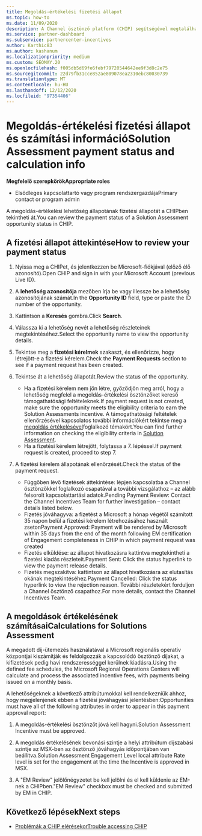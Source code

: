 ```yaml
---
title: Megoldás-értékelési fizetési állapot
ms.topic: how-to
ms.date: 11/09/2020
description: A Channel ösztönző platform (CHIP) segítségével megtalálhatja a megoldás-értékelési lehetőségekkel, azok számításaival és a fizetési állapotukkal kapcsolatos információkat.
ms.service: partner-dashboard
ms.subservice: partnercenter-incentives
author: Karthic83
ms.author: kashanum
ms.localizationpriority: medium
ms.custom: SEOMAY.20
ms.openlocfilehash: f005db5d69fe6febf79720544642ee9f3d8c2e75
ms.sourcegitcommit: 22d79fb31cce852ae809078ea2310ebc80030739
ms.translationtype: MT
ms.contentlocale: hu-HU
ms.lasthandoff: 12/12/2020
ms.locfileid: "97354406"
---
```

# <a name="solution-assessment-payment-status-and-calculation-info"></a><span data-ttu-id="fdf56-103">Megoldás-értékelési fizetési állapot és számítási információ</span><span class="sxs-lookup"><span data-stu-id="fdf56-103">Solution Assessment payment status and calculation info</span></span>

<span data-ttu-id="fdf56-104">**Megfelelő szerepkörök**</span><span class="sxs-lookup"><span data-stu-id="fdf56-104">**Appropriate roles**</span></span>

- <span data-ttu-id="fdf56-105">Elsődleges kapcsolattartó vagy program rendszergazdája</span><span class="sxs-lookup"><span data-stu-id="fdf56-105">Primary contact or program admin</span></span>

<span data-ttu-id="fdf56-106">A megoldás-értékelési lehetőség állapotának fizetési állapotát a CHIPben tekintheti át.</span><span class="sxs-lookup"><span data-stu-id="fdf56-106">You can review the payment status of a Solution Assessment opportunity status in CHIP.</span></span>

## <a name="how-to-review-your-payment-status"></a><span data-ttu-id="fdf56-107">A fizetési állapot áttekintése</span><span class="sxs-lookup"><span data-stu-id="fdf56-107">How to review your payment status</span></span>

1. <span data-ttu-id="fdf56-108">Nyissa meg a CHIPet, és jelentkezzen be Microsoft-fiókjával (előző élő azonosító).</span><span class="sxs-lookup"><span data-stu-id="fdf56-108">Open CHIP and sign in with your Microsoft Account (previous Live ID).</span></span>
2. <span data-ttu-id="fdf56-109">A **lehetőség azonosítója** mezőben írja be vagy illessze be a lehetőség azonosítójának számát.</span><span class="sxs-lookup"><span data-stu-id="fdf56-109">In the **Opportunity ID** field, type or paste the ID number of the opportunity.</span></span>
3. <span data-ttu-id="fdf56-110">Kattintson a **Keresés** gombra.</span><span class="sxs-lookup"><span data-stu-id="fdf56-110">Click **Search**.</span></span>
4. <span data-ttu-id="fdf56-111">Válassza ki a lehetőség nevét a lehetőség részleteinek megtekintéséhez.</span><span class="sxs-lookup"><span data-stu-id="fdf56-111">Select the opportunity name to view the opportunity details.</span></span>
5. <span data-ttu-id="fdf56-112">Tekintse meg a **fizetési kérelmek** szakaszt, és ellenőrizze, hogy létrejött-e a fizetési kérelem.</span><span class="sxs-lookup"><span data-stu-id="fdf56-112">Check the **Payment Requests** section to see if a payment request has been created.</span></span>
6. <span data-ttu-id="fdf56-113">Tekintse át a lehetőség állapotát.</span><span class="sxs-lookup"><span data-stu-id="fdf56-113">Review the status of the opportunity.</span></span>

    - <span data-ttu-id="fdf56-114">Ha a fizetési kérelem nem jön létre, győződjön meg arról, hogy a lehetőség megfelel a megoldás-értékelési ösztönzőket kereső támogathatósági feltételeknek.</span><span class="sxs-lookup"><span data-stu-id="fdf56-114">If payment request is not created, make sure the opportunity meets the eligibility criteria to earn the Solution Assessments incentive.</span></span> <span data-ttu-id="fdf56-115">A támogathatósági feltételek ellenőrzésével kapcsolatos további információkért tekintse meg a [megoldás értékelésével](chip-solution-assessment.md)foglalkozó témakört.</span><span class="sxs-lookup"><span data-stu-id="fdf56-115">You can find further information on checking the eligibility criteria in [Solution Assessment](chip-solution-assessment.md).</span></span>
    - <span data-ttu-id="fdf56-116">Ha a fizetési kérelem létrejött, folytassa a 7. lépéssel.</span><span class="sxs-lookup"><span data-stu-id="fdf56-116">If payment request is created, proceed to step 7.</span></span>
7. <span data-ttu-id="fdf56-117">A fizetési kérelem állapotának ellenőrzését.</span><span class="sxs-lookup"><span data-stu-id="fdf56-117">Check the status of the payment request.</span></span>

    - <span data-ttu-id="fdf56-118">Függőben lévő fizetések áttekintése: lépjen kapcsolatba a Channel ösztönzőkkel foglalkozó csapatával a további vizsgálathoz – az alább felsorolt kapcsolattartási adatok.</span><span class="sxs-lookup"><span data-stu-id="fdf56-118">Pending Payment Review: Contact the Channel Incentives Team for further investigation – contact details listed below.</span></span>
    - <span data-ttu-id="fdf56-119">Fizetés jóváhagyva: a fizetést a Microsoft a hónap végétől számított 35 napon belül a fizetési kérelem létrehozásához használt zseton</span><span class="sxs-lookup"><span data-stu-id="fdf56-119">Payment Approved: Payment will be rendered by Microsoft within 35 days from the end of the month following EM certification of Engagement completeness in CHIP in which payment request was created</span></span>
    -  <span data-ttu-id="fdf56-120">Fizetés elküldése: az állapot hivatkozásra kattintva megtekintheti a fizetési kiadás részleteit.</span><span class="sxs-lookup"><span data-stu-id="fdf56-120">Payment Sent: Click the status hyperlink to view the payment release details.</span></span>
    - <span data-ttu-id="fdf56-121">Fizetés megszakítva: kattintson az állapot hivatkozásra az elutasítás okának megtekintéséhez.</span><span class="sxs-lookup"><span data-stu-id="fdf56-121">Payment Cancelled: Click the status hyperlink to view the rejection reason.</span></span> <span data-ttu-id="fdf56-122">További részletekért forduljon a Channel ösztönző csapathoz.</span><span class="sxs-lookup"><span data-stu-id="fdf56-122">For more details, contact the Channel Incentives Team.</span></span>

## <a name="calculations-for-solutions-assessment"></a><span data-ttu-id="fdf56-123">A megoldások értékelésének számításai</span><span class="sxs-lookup"><span data-stu-id="fdf56-123">Calculations for Solutions Assessment</span></span>

<span data-ttu-id="fdf56-124">A megadott díj-ütemezés használatával a Microsoft regionális operatív központjai kiszámítják és feldolgozzák a kapcsolódó ösztönző díjakat, a kifizetések pedig havi rendszerességgel kerülnek kiadásra.</span><span class="sxs-lookup"><span data-stu-id="fdf56-124">Using the defined fee schedules, the Microsoft Regional Operations Centers will calculate and process the associated incentive fees, with payments being issued on a monthly basis.</span></span>

<span data-ttu-id="fdf56-125">A lehetőségeknek a következő attribútumokkal kell rendelkezniük ahhoz, hogy megjelenjenek ebben a fizetési jóváhagyási jelentésben:</span><span class="sxs-lookup"><span data-stu-id="fdf56-125">Opportunities must have all of the following attributes in order to appear in this payment approval report:</span></span>

1. <span data-ttu-id="fdf56-126">A megoldás-értékelési ösztönzőt jóvá kell hagyni.</span><span class="sxs-lookup"><span data-stu-id="fdf56-126">Solution Assessment Incentive must be approved.</span></span>

1. <span data-ttu-id="fdf56-127">A megoldás értékelésének bevonási szintje a helyi attribútum díjszabási szintje az MSX-ben az ösztönző jóváhagyás időpontjában van beállítva.</span><span class="sxs-lookup"><span data-stu-id="fdf56-127">Solution Assessment Engagement Level local attribute Rate level is set for the engagement at the time the Incentive is approved in MSX.</span></span>
 
1. <span data-ttu-id="fdf56-128">A "EM Review" jelölőnégyzetet be kell jelölni és el kell küldenie az EM-nek a CHIPben.</span><span class="sxs-lookup"><span data-stu-id="fdf56-128">"EM Review" checkbox must be checked and submitted by EM in CHIP.</span></span>

## <a name="next-steps"></a><span data-ttu-id="fdf56-129">Következő lépések</span><span class="sxs-lookup"><span data-stu-id="fdf56-129">Next steps</span></span>

- [<span data-ttu-id="fdf56-130">Problémák a CHIP elérésekor</span><span class="sxs-lookup"><span data-stu-id="fdf56-130">Trouble accessing CHIP</span></span>](chip-access-trouble.md) 

